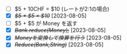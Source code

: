 * [ ] $5 + 10CHF = $10 (レートが2:1の場合)
* [X] ~~*$5 + $5 = $10*~~ [2023-08-05]
* [ ] $5 + $5 が Money を返す
* [X] ~~*Bank.reduce(Money);*~~ [2023-08-05]
* [X] ~~*Moneyを変換して換算を行う*~~ [2023-08-05]
* [X] ~~*Reduce(Bank,String)*~~ [2023-08-05]